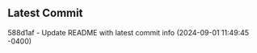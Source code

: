 
## Latest Commit
588d1af - Update README with latest commit info (2024-09-01 11:49:45 -0400) <Yunxi-Zhou>
